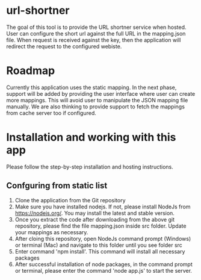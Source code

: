 # url-shortner

The goal of this tool is to provide the URL shortner service when hosted. User can configure the short url against the full URL in the mapping.json file. When request is received against the key, then the application will redirect the request to the configured webiste.

# Roadmap
Currently this application uses the static mapping. In the next phase, support will be added by providing the user interface where user can create more mappings. This will avoid user to manipulate the JSON mapping file manually. We are also thinking to provide support to fetch the mappings from cache server too if configured.

# Installation and working with this app
Please follow the step-by-step installation and hosting instructions.

## Confguring from static list
1. Clone the application from the Git repository
2. Make sure you have installed nodejs. If not, please install NodeJs from https://nodejs.org/. You may install the latest and stable version.
3. Once you extract the code after downloading from the above git repository, please find the file mapping.json inside src folder. Update your mappings as necessary.
4. After cloing this repository, open NodeJs command prompt (Windows) or terminal (Mac) and navigate to this folder until you see folder src
5. Enter command 'npm install'. This command will install all necessary packages
6. After successful installation of node packages, in the command prompt or terminal, please enter the command 'node app.js' to start the server.